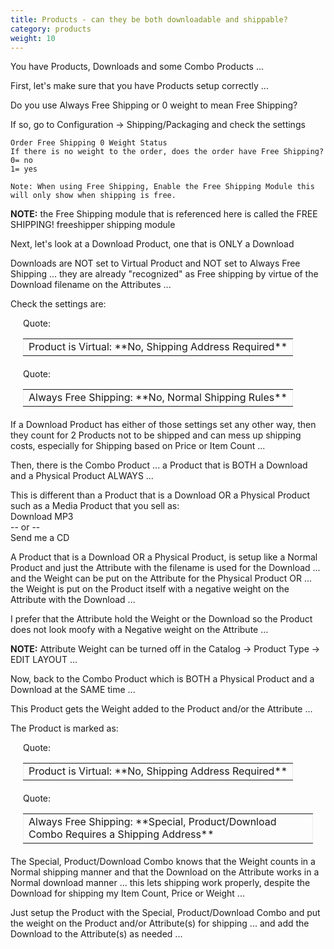 ```yaml
---
title: Products - can they be both downloadable and shippable? 
category: products
weight: 10
---
```


You have Products, Downloads and some Combo Products ...  

First, let's make sure that you have Products setup correctly ...  

Do you use Always Free Shipping or 0 weight to mean Free Shipping?  

If so, go to Configuration -> Shipping/Packaging and check the settings 

```
Order Free Shipping 0 Weight Status  
If there is no weight to the order, does the order have Free Shipping?  
0= no  
1= yes  

Note: When using Free Shipping, Enable the Free Shipping Module this will only show when shipping is free.
```

**NOTE:** the Free Shipping module that is referenced here is called the FREE SHIPPING! freeshipper shipping module 

Next, let's look at a Download Product, one that is ONLY a Download

Downloads are NOT set to Virtual Product and NOT set to Always Free Shipping ... they are already "recognized" as Free shipping by virtue of the Download filename on the Attributes ...  

Check the settings are:  

<div style="margin: 5px 20px 20px;">

<div style="margin-bottom: 2px;" class="smallfont">Quote:</div>

<table width="100%" cellspacing="0" cellpadding="5" border="0">

<tbody>

<tr>

<td style="border: 1px inset ;" class="alt2">Product is Virtual: **No, Shipping Address Required**</td>

</tr>

</tbody>

</table>

</div>

<div style="margin: 5px 20px 20px;">

<div style="margin-bottom: 2px;" class="smallfont">Quote:</div>

<table width="100%" cellspacing="0" cellpadding="5" border="0">

<tbody>

<tr>

<td style="border: 1px inset ;" class="alt2">Always Free Shipping: **No, Normal Shipping Rules**</td>

</tr>

</tbody>

</table>

</div>

If a Download Product has either of those settings set any other way, then they count for 2 Products not to be shipped and can mess up shipping costs, especially for Shipping based on Price or Item Count ...  

Then, there is the Combo Product ... a Product that is BOTH a Download and a Physical Product ALWAYS ...  

This is different than a Product that is a Download OR a Physical Product such as a Media Product that you sell as:  
Download MP3  
-- or --  
Send me a CD  

A Product that is a Download OR a Physical Product, is setup like a Normal Product and just the Attribute with the filename is used for the Download ... and the Weight can be put on the Attribute for the Physical Product OR ... the Weight is put on the Product itself with a negative weight on the Attribute with the Download ...  

I prefer that the Attribute hold the Weight or the Download so the Product does not look moofy with a Negative weight on the Attribute ...  

**NOTE:** Attribute Weight can be turned off in the Catalog -> Product Type -> EDIT LAYOUT ...  

Now, back to the Combo Product which is BOTH a Physical Product and a Download at the SAME time ...  

This Product gets the Weight added to the Product and/or the Attribute ...  

The Product is marked as:  

<div style="margin: 5px 20px 20px;">

<div style="margin-bottom: 2px;" class="smallfont">Quote:</div>

<table width="100%" cellspacing="0" cellpadding="5" border="0">

<tbody>

<tr>

<td style="border: 1px inset ;" class="alt2">Product is Virtual: **No, Shipping Address Required**</td>

</tr>

</tbody>

</table>

</div>

<div style="margin: 5px 20px 20px;">

<div style="margin-bottom: 2px;" class="smallfont">Quote:</div>

<table width="100%" cellspacing="0" cellpadding="5" border="0">

<tbody>

<tr>

<td style="border: 1px inset ;" class="alt2">Always Free Shipping: **Special, Product/Download Combo Requires a Shipping Address**</td>

</tr>

</tbody>

</table>

</div>

The Special, Product/Download Combo knows that the Weight counts in a Normal shipping manner and that the Download on the Attribute works in a Normal download manner ... this lets shipping work properly, despite the Download for shipping my Item Count, Price or Weight ...  

Just setup the Product with the Special, Product/Download Combo and put the weight on the Product and/or Attribute(s) for shipping ... and add the Download to the Attribute(s) as needed ...  


